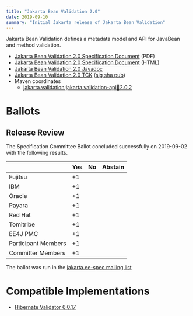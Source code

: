 ```yaml
---
title: "Jakarta Bean Validation 2.0"
date: 2019-09-10
summary: "Initial Jakarta release of Jakarta Bean Validation"
---
```

Jakarta Bean Validation defines a metadata model and API for JavaBean and method validation.

* [Jakarta Bean Validation 2.0 Specification Document](./bean-validation_2.0.pdf) (PDF)
* [Jakarta Bean Validation 2.0 Specification Document](./bean-validation_2.0.html) (HTML)
* [Jakarta Bean Validation 2.0 Javadoc](./apidocs)
* [Jakarta Bean Validation 2.0 TCK](https://download.eclipse.org/jakartaee/bean-validation/2.0/beanvalidation-tck-dist-2.0.5.zip) ([sig](https://download.eclipse.org/jakartaee/bean-validation/2.0/beanvalidation-tck-dist-2.0.5.zip.sig),[sha](https://download.eclipse.org/jakartaee/bean-validation/2.0/beanvalidation-tck-dist-2.0.5.zip.sha256),[pub](https://jakarta.ee/specifications/jakartaee-spec-committee.pub))
* Maven coordinates
  * [jakarta.validation:jakarta.validation-api:jar:2.0.2](https://search.maven.org/artifact/jakarta.validation/jakarta.validation-api/2.0.2/jar)

# Ballots

## Release Review

The Specification Committee Ballot concluded successfully on 2019-09-02 with the following results.

|                       |  Yes    | No      | Abstain  |
|-----------------------|---------|---------|----------|
|Fujitsu                |   +1    |         |          |
|IBM                    |   +1    |         |          |
|Oracle                 |   +1    |         |          |
|Payara                 |   +1    |         |          |
|Red Hat                |   +1    |         |          |
|Tomitribe              |   +1    |         |          |
|EE4J PMC               |   +1    |         |          |
|Participant Members    |   +1    |         |          |
|Committer Members      |   +1    |         |          |

The ballot was run in the [jakarta.ee-spec mailing list](https://www.eclipse.org/lists/jakarta.ee-spec/msg00502.html)

# Compatible Implementations

* [Hibernate Validator 6.0.17](https://hibernate.org/validator/)
